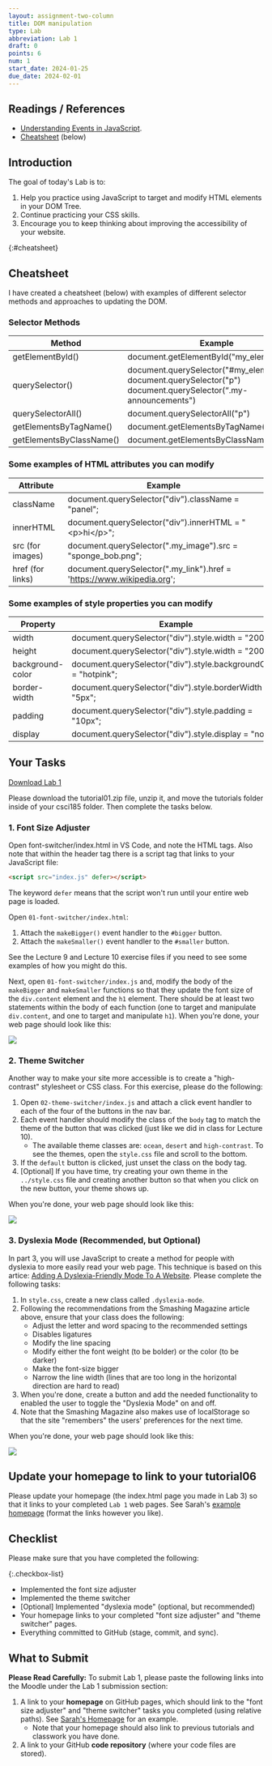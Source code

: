 ```yaml
---
layout: assignment-two-column
title: DOM manipulation
type: Lab
abbreviation: Lab 1
draft: 0
points: 6
num: 1
start_date: 2024-01-25
due_date: 2024-02-01
---
```


## Readings / References
* <a href="https://www.digitalocean.com/community/tutorials/understanding-events-in-javascript" target="_blank">Understanding Events in JavaScript</a>.
* [Cheatsheet](#cheatsheet) (below)

## Introduction 
The goal of today's Lab is to:
1. Help you practice using JavaScript to target and modify HTML elements in your DOM Tree.
2. Continue practicing your CSS skills.
2. Encourage you to keep thinking about improving the accessibility of your website.

{:#cheatsheet}
## Cheatsheet

I have created a cheatsheet (below) with examples of different selector methods and approaches to updating the DOM.

### Selector Methods 

| Method | Example |
|--|--|
| getElementById() | document.getElementById("my_element") |
| querySelector() | document.querySelector("#my_element")<br>document.querySelector("p")<br>document.querySelector(“.my-announcements") |
| querySelectorAll() | document.querySelectorAll("p") |
| getElementsByTagName() | document.getElementsByTagName("div") |
| getElementsByClassName() | document.getElementsByClassName(".panel") |

### Some examples of HTML attributes you can modify

| Attribute | Example |
|--|--|
| className | document.querySelector("div").className = "panel"; |
| innerHTML | document.querySelector("div").innerHTML = "&lt;p&gt;hi&lt;/p&gt;"; |
| src (for images) | document.querySelector(".my_image").src = "sponge_bob.png"; |
| href (for links) | document.querySelector(".my_link").href = 'https://www.wikipedia.org'; |


### Some examples of style properties you can modify

| Property | Example |
|--|--|
| width | document.querySelector("div").style.width = "200px"; |
| height | document.querySelector("div").style.width = "200px"; |
| background-color | document.querySelector("div").style.backgroundColor = "hotpink"; |
| border-width | document.querySelector("div").style.borderWidth = "5px"; |
| padding | document.querySelector("div").style.padding = "10px"; |
| display | document.querySelector("div").style.display = "none"; |

## Your Tasks

<a href="/spring2024/course-files/labs/lab01.zip" class="nu-button">Download Lab 1 <i class="fas fa-download"></i></a> 

Please download the tutorial01.zip file, unzip it, and move the tutorials folder inside of your csci185 folder. Then complete the tasks below.

### 1. Font Size Adjuster
Open font-switcher/index.html in VS Code, and note the HTML tags. Also note that within the header tag there is a script tag that links to your JavaScript file:

```html
<script src="index.js" defer></script>
```

The keyword `defer` means that the script won't run until your entire web page is loaded.


Open `01-font-switcher/index.html`:
1. Attach the `makeBigger()` event handler to the `#bigger` button.
2. Attach the `makeSmaller()` event handler to the `#smaller` button.

See the Lecture 9 and Lecture 10 exercise files if you need to see some examples of how you might do this. 

Next, open `01-font-switcher/index.js` and, modify the body of the `makeBigger` and `makeSmaller` functions so that they update the font size of the `div.content` element and the `h1` element. There should be at least two statements within the body of each function (one to target and manipulate `div.content`, and one to target and manipulate `h1`). When you're done, your web page should look like this:

<img class="large frame" src="/spring2024/assets/images/labs/lab01/font-switcher.gif" />


### 2. Theme Switcher
Another way to make your site more accessible is to create a "high-contrast" stylesheet or CSS class. For this exercise, please do the following:

1. Open `02-theme-switcher/index.js` and attach a click event handler to each of the four of the buttons in the nav bar. 
2. Each event handler should modify the class of the `body` tag to match the theme of the button that was clicked (just like we did in class for Lecture 10). 
    * The available theme classes are: `ocean`, `desert` and `high-contrast`. To see the themes, open the `style.css` file and scroll to the bottom.
3. If the `default` button is clicked, just unset the class on the body tag.
4. [Optional] If you have time, try creating your own theme in the `../style.css` file and creating another button so that when you click on the new button, your theme shows up.

When you're done, your web page should look like this:

<img class="large frame" src="/spring2024/assets/images/labs/lab01/theme-switcher.gif" />

### 3. Dyslexia Mode (Recommended, but Optional)
In part 3, you will use JavaScript to create a method for people with dyslexia to more easily read your web page. This technique is based on this artice: <a href="https://www.smashingmagazine.com/2021/11/dyslexia-friendly-mode-website/" target="_blank">Adding A Dyslexia-Friendly Mode To A Website</a>. Please complete the following tasks:

1. In `style.css`, create a new class called `.dyslexia-mode`. 
2. Following the recommendations from the Smashing Magazine article above, ensure that your class does the following:
    * Adjust the letter and word spacing to the recommended settings
    * Disables ligatures
    * Modify the line spacing
    * Modify either the font weight (to be bolder) or the color (to be darker)
    * Make the font-size bigger
    * Narrow the line width (lines that are too long in the horizontal direction are hard to read)
3. When you're done, create a button and add the needed functionality to enabled the user to toggle the "Dyslexia Mode" on and off.
4. Note that the Smashing Magazine also makes use of localStorage so that the site "remembers" the users' preferences for the next time.

When you're done, your web page should look like this:

<img class="large frame" src="/spring2024/assets/images/labs/lab01/dyslexia.gif" />


## Update your homepage to link to your tutorial06
Please update your homepage (the index.html page you made in Lab 3) so that it links to your completed `Lab 1` web pages. See Sarah's <a href="https://vanwars.github.io/ywtech-javascript" target="_blank">example homepage</a> (format the links however you like).

## Checklist
Please make sure that you have completed the following:

{:.checkbox-list}
* Implemented the font size adjuster
* Implemented the theme switcher
* [Optional] Implemented "dyslexia mode" (optional, but recommended)
* Your homepage links to your completed "font size adjuster" and "theme switcher" pages.
* Everything committed to GitHub (stage, commit, and sync).

## What to Submit
**Please Read Carefully:** To submit Lab 1, please paste the following links into the Moodle under the Lab 1 submission section:

1. A link to your **homepage** on GitHub pages, which should link to the "font size adjuster" and "theme switcher" tasks you completed (using relative paths). See <a href="https://vanwars.github.io/ywtech-javascript" target="_blank">Sarah's Homepage</a> for an example.
    * Note that your homepage should also link to previous tutorials and classwork you have done.
2. A link to your GitHub **code repository** (where your code files are stored).
